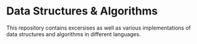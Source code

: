 # Data Structures & Algorithms
This repository contains excersises as well as various 
implementations of data structures and algorithms in different
languages.
